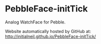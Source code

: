 # PebbleFace-initTick
Analog WatchFace for Pebble.

Website automatically hosted by GitHub at: http://initialneil.github.io/PebbleFace-initTick/



